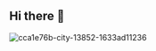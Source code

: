 ## Hi there 👋
![cca1e76b-city-13852-1633ad11236](https://github.com/user-attachments/assets/f73507fc-7fc2-4681-b922-56af0294dfb7)

<!--
**Ester0Awad/Ester0Awad** is a ✨ _special_ ✨ repository because its `README.md` (this file) appears on your GitHub profile.


- 🔭 Hello!👋 My name is Ester Abdel Shahid 🦋. I study Computer Science 👩‍💻 and Biology at Minerva University in San Francisco, California 🐝🌁🌉. 

- 🌱 I’m currently learning Python and solving problems on LeetCode to get ready for SWE technical interviews!
- 🐌 Currently SWE and Data Analytics fellow at Goldman Sachs, RTC fellow, and Student Member at Codepath!
- 👯 I love joining different communities and competitions that involve creating something for society!
- Skills:
Technical Communication | Youth Development | Coding Experience | Data Management

- 💬 Ask me about problem-solving tips, self-learning, Personal Growth, Soccer, Pinterest, and traveling tricks!  
- 📫 How to reach me: ester.awad (Twitter, Instagram, Facebook) - Ester Abdel Shahid (LinkedIn)
- 😄 Pronouns: She/Her
- ⚡ Fun fact: I have been playing soccer for almost 10 years now 🐞, and I would choose to work as a soccer player if I quit the tech field.  
-->
